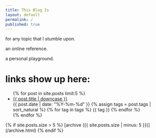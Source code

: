```yaml
---
title: This Blog Is
layout: default
permalink: /
published: true
---
```

for any topic that I stumble upon.

an online reference.

a personal playground.

<p id="tacho"></p>

# links show up here:
<ul class="index_menu">
  {% for post in site.posts limit:5 %}
  <li>
    <a href="{{ post.permalink }}">{{ post.title | downcase }}</a>
    <div class="post_info">
      <span class="publish_date">{{ post.date | date: "%Y-%m-%d" }}</span>
      {% assign tags = post.tags | sort_natural %}
      {% for tag in tags %}
      <span class="tag">{{ tag }}</span>
      {% endfor %}
    </div>
  </li>
  {% endfor %}
</ul>
{% if site.posts.size > 5 %}
  [archive ({{ site.posts.size | minus: 5 }})](/archive.html)
{% endif %}


<script>
  new Tacho(1, {{ site.posts.size }}, 1, 1000, 0.9, 'tacho', 'total posts: ', '.').run();
</script>
